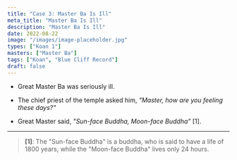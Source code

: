```yaml
---
title: "Case 3: Master Ba Is Ill"
meta_title: "Master Ba Is Ill"
description: "Master Ba Is Ill"
date: 2022-08-22
image: "/images/image-placeholder.jpg"
types: ["Koan 1"]
masters: ["Master Ba"]
tags: ["Koan", "Blue Cliff Record"]
draft: false
---
```


- Great Master Ba was seriously ill. 

- The chief priest of the temple asked him, _"Master, how are you feeling these days?"_

- Great Master said, _"Sun-face Buddha, Moon-face Buddha"_ [1].

***

> **[1]**: The "Sun-face Buddha" is a buddha, who is said to have a life of
1800 years, while the "Moon-face Buddha" lives only 24 hours.
